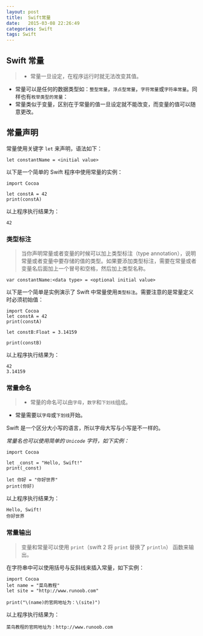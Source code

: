 ```yaml
---
layout: post
title:  Swift常量
date:   2015-03-08 22:26:49
categories: Swift
tags: Swift
---
```


<h2>Swift 常量</h2>

> * 常量一旦设定，在程序运行时就无法改变其值。
* 常量可以是任何的数据类型如：`整型常量`，`浮点型常量`，`字符常量`或`字符串常量`。同样也有`枚举类型的常量`：
* 常量类似于变量，区别在于常量的值一旦设定就不能改变，而变量的值可以随意更改。

<h2>常量声明</h2>

常量使用关键字 `let` 来声明，语法如下：

	let constantName = <initial value>
	
以下是一个简单的 Swift 程序中使用常量的实例：

	import Cocoa

	let constA = 42
	print(constA)

以上程序执行结果为：
	
	42
	
<h3>类型标注</h3>

>当你声明常量或者变量的时候可以加上类型标注（type annotation），说明常量或者变量中要存储的值的类型。如果要添加类型标注，需要在常量或者变量名后面加上一个冒号和空格，然后加上类型名称。

	var constantName:<data type> = <optional initial value>
	
以下是一个简单是实例演示了 Swift 中常量使用`类型标注`。需要注意的是常量定义时必须初始值：

	import Cocoa
	let constA = 42
	print(constA)

	let constB:Float = 3.14159

	print(constB)
	
以上程序执行结果为：

	42
	3.14159

<h3>常量命名</h3>

> * 常量的命名可以由`字母`，`数字`和`下划线`组成。
* 常量需要以`字母`或`下划线`开始。

Swift 是一个区分大小写的语言，所以字母大写与小写是不一样的。

*常量名也可以使用简单的 `Unicode` 字符，如下实例：*

	import Cocoa

	let _const = "Hello, Swift!"
	print(_const)

	let 你好 = "你好世界"
	print(你好)

以上程序执行结果为：

	Hello, Swift!
	你好世界

<h3>常量输出</h3>

>变量和常量可以使用 `print`（swift 2 将 `print` 替换了 `println`） 函数来输出。

在字符串中可以使用括号与反斜线来插入常量，如下实例：

	import Cocoa
	let name = "菜鸟教程"
	let site = "http://www.runoob.com"

	print("\(name)的官网地址为：\(site)")

以上程序执行结果为：

	菜鸟教程的官网地址为：http://www.runoob.com